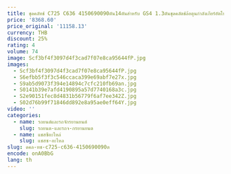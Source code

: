 ```yaml
---
title: ชุดคลัทช์ C725 C636 4150690090ตัน14ตันสำหรับ GS4 1.3ตันชุดคลัตช์ล้อตุนกำลังเกียร์อัตโนมัติ4150690090ใหม่
price: '8368.60'
price_original: '11158.13'
currency: THB
discount: 25%
rating: 4
volume: 74
image: Scf3bf4f3097d4f3cad7f07e8ca95644fP.jpg
images:
  - Scf3bf4f3097d4f3cad7f07e8ca95644fP.jpg
  - S6efbb5f3f3c546ccaca399e69abf7e27x.jpg
  - S9ab5d9073f394e14894c7cfc210fb69an.jpg
  - S0141b39e7afd4190895a57d7740168a3c.jpg
  - S2e90151fec8d4831b56779f6af7ee342Z.jpg
  - S02d76b99f71846dd892e8a95ae0eff64Y.jpg
video: ''
categories:
  - name: รถยนต์และรถจักรยานยนต์
    slug: รถยนต-และรถจ-กรยานยนต
  - name: แชสซีอะไหล่
    slug: แชสซ-อะไหล
slug: ดคล-ทช-c725-c636-4150690090ต
encode: onA0BbG
lang: th
---
```

  